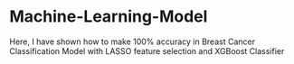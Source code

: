 # Machine-Learning-Model
Here, I have shown how to make 100% accuracy in Breast Cancer Classification Model with LASSO feature selection and XGBoost Classifier
